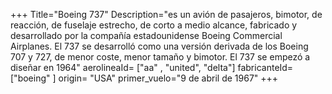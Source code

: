 +++
Title="Boeing 737"
Description="es un avión de pasajeros, bimotor, de reacción, de fuselaje estrecho, de corto a medio alcance, fabricado y desarrollado por la compañía estadounidense Boeing Commercial Airplanes. El 737 se desarrolló como una versión derivada de los Boeing 707 y 727, de menor coste, menor tamaño y bimotor. El 737 se empezó a diseñar en 1964"
aerolineaId= ["aa" , "united", "delta"]
fabricanteId=["boeing" ] 
origin= "USA"
primer_vuelo="9 de abril de 1967"
+++


